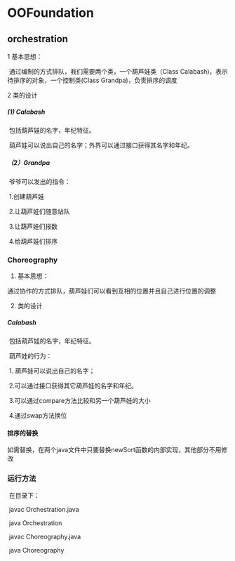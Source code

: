 # OOFoundation

## orchestration

  1 基本思想：

​				通过编制的方式排队，我们需要两个类，一个葫芦娃类（Class Calabash)，表示待排序的对象，一个控制类(Class Grandpa)，负责排序的调度

  2 类的设计

##### 			(1)	Calabash

​					包括葫芦娃的名字，年纪特征。

​					葫芦娃可以说出自己的名字；外界可以通过接口获得其名字和年纪。

#####            （2）Grandpa

​					爷爷可以发出的指令：

​									1.创建葫芦娃

​									2.让葫芦娃们随意站队

​									3.让葫芦娃们报数

​									4.给葫芦娃们排序



### Choreography

1.  基本思想：

   ​		通过协作的方式排队，葫芦娃们可以看到互相的位置并且自己进行位置的调整

2.  类的设计

##### 			 	   Calabash

​					包括葫芦娃的名字，年纪特征。

​					葫芦娃的行为：

​						1. 葫芦娃可以说出自己的名字；

​						2.可以通过接口获得其它葫芦娃的名字和年纪。

​           3.可以通过compare方法比较和另一个葫芦娃的大小

​						4.通过swap方法换位



#### 排序的替换

​	如需替换，在两个java文件中只要替换newSort函数的内部实现，其他部分不用修改

### 运行方法

​	在目录下：

​	javac Orchestration.java

​	java Orchestration

​	javac Choreography.java

​	java Choreography



​		

​					

​			

